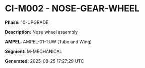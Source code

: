 # CI-M002 - NOSE-GEAR-WHEEL

**Phase:** 10-UPGRADE

**Description:** Nose wheel assembly

**AMPEL:** AMPEL-01-TUW (Tube and Wing)

**Segment:** M-MECHANICAL

**Generated:** 2025-08-25 17:27:29 UTC
